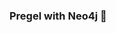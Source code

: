 ### Pregel with Neo4j 🚀



































































































































 























































































































































